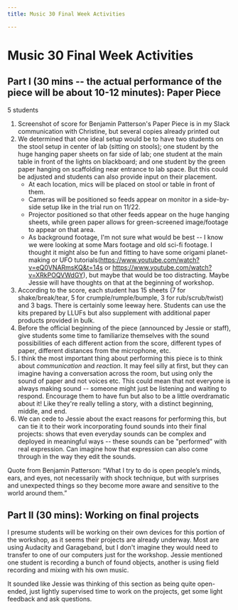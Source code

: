 ```yaml
---
title: Music 30 Final Week Activities

---
```


# Music 30 Final Week Activities

## Part I (30 mins -- the actual performance of the piece will be about 10-12 minutes): Paper Piece

5 students

1) Screenshot of score for Benjamin Patterson's Paper Piece is in my Slack communication with Christine, but several copies already printed out
2) We determined that one ideal setup would be to have two students on the stool setup in center of lab (sitting on stools); one student by the huge hanging paper sheets on far side of lab; one student at the main table in front of the lights on blackboard; and one student by the green paper hanging on scaffolding near entrance to lab space. But this could be adjusted and students can also provide input on their placement. 
    - At each location, mics will be placed on stool or table in front of them. 
    - Cameras will be positioned so feeds appear on monitor in a side-by-side setup like in the trial run on 11/22. 
    - Projector positioned so that other feeds appear on the huge hanging sheets, while green paper allows for green-screened image/footage to appear on that area.
    -  As background footage, I'm not sure what would be best -- I know we were looking at some Mars footage and old sci-fi footage. I thought it might also be fun and fitting to have some origami planet-making or UFO tutorials(https://www.youtube.com/watch?v=eQ0VNARmsKQ&t=14s or https://www.youtube.com/watch?v=XRkPOQVWdGY), but maybe that would be too distracting. Maybe Jessie will have thoughts on that at the beginning of workshop.
4) According to the score, each student has 15 sheets (7 for shake/break/tear, 5 for crumple/rumple/bumple, 3 for rub/scrub/twist) and 3 bags. There is certainly some leeway here. Students can use the kits prepared by LLUFs but also supplement with additional paper products provided in bulk.
5) Before the official beginning of the piece (announced by Jessie or staff), give students some time to familiarize themselves with the sound possibilities of each different action from the score, different types of paper, different distances from the microphone, etc.
6) I think the most important thing about performing this piece is to think about *communication* and *reaction*. It may feel silly at first, but they can imagine having a conversation across the room, but using only the sound of paper and not voices etc. This could mean that not everyone is always making sound -- someone might just be listening and waiting to respond. Encourage them to have fun but also to be a little overdramatic about it! Like they're really telling a story, with a distinct beginning, middle, and end.
7) We can cede to Jessie about the exact reasons for performing this, but can tie it to their work incorporating found sounds into their final projects: shows that even everyday sounds can be complex and deployed in meaningful ways -- these sounds can be "performed" with real expression. Can imagine how that expression can also come through in the way they edit the sounds.

Quote from Benjamin Patterson: “What I try to do is open people’s minds, ears, and eyes, not necessarily with shock technique, but with surprises and unexpected things so they become more aware and sensitive to the world around them.”

## Part II (30 mins): Working on final projects


I presume students will be working on their own devices for this portion of the workshop, as it seems their projects are already underway. Most are using Audacity and Garageband, but I don't imagine they would need to transfer to one of our computers just for the workshop. Jessie mentioned one student is recording a bunch of found objects, another is using field recording and mixing with his own music.



It sounded like Jessie was thinking of this section as being quite open-ended, just lightly supervised time to work on the projects, get some light feedback and ask questions.